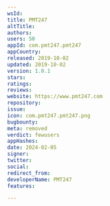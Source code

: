 ```yaml
---
wsId: 
title: PMT247
altTitle: 
authors: 
users: 50
appId: com.pmt247.pmt247
appCountry: 
released: 2019-10-02
updated: 2019-10-02
version: 1.0.1
stars: 
ratings: 
reviews: 
website: https://www.pmt247.com
repository: 
issue: 
icon: com.pmt247.pmt247.png
bugbounty: 
meta: removed
verdict: fewusers
appHashes: 
date: 2024-02-05
signer: 
twitter: 
social: 
redirect_from: 
developerName: PMT247
features: 

---
```


